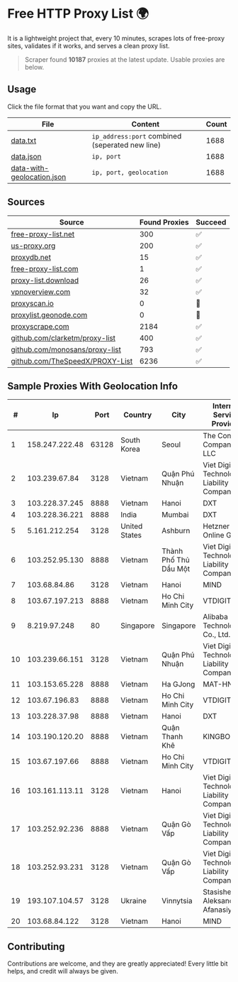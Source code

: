 
# Free HTTP Proxy List 🌍

It is a lightweight project that, every 10 minutes, scrapes lots of free-proxy sites, validates if it works, and serves a clean proxy list.


> Scraper found **10187** proxies at the latest update. Usable proxies are below.

## Usage

Click the file format that you want and copy the URL.


|File|Content|Count|
|----|-------|-----|
|[data.txt](https://raw.githubusercontent.com/themiralay/Proxy-List-World/master/data.txt)|`ip_address:port` combined (seperated new line)|1688|
|[data.json](https://raw.githubusercontent.com/themiralay/Proxy-List-World/master/data.json)|`ip, port`|1688|
|[data-with-geolocation.json](https://raw.githubusercontent.com/themiralay/Proxy-List-World/master/data-with-geolocation.json)|`ip, port, geolocation`|1688|

## Sources

|Source|Found Proxies|Succeed|
|------|-------------|-------|
|[free-proxy-list.net](https://free-proxy-list.net)|300|✅|
|[us-proxy.org](https://www.us-proxy.org)|200|✅|
|[proxydb.net](http://proxydb.net)|15|✅|
|[free-proxy-list.com](https://free-proxy-list.com/?page=&port=&type%5B%5D=http&type%5B%5D=https&up_time=0&search=Search)|1|✅|
|[proxy-list.download](https://www.proxy-list.download/HTTP)|26|✅|
|[vpnoverview.com](https://vpnoverview.com/privacy/anonymous-browsing/free-proxy-servers)|32|✅|
|[proxyscan.io](https://www.proxyscan.io)|0|🚫|
|[proxylist.geonode.com](https://proxylist.geonode.com/api/proxy-list?limit=300&page=1&sort_by=lastChecked&sort_type=desc&protocols=http,https)|0|🚫|
|[proxyscrape.com](https://api.proxyscrape.com/v2/?request=displayproxies&protocol=http&timeout=10000&country=all&ssl=all&anonymity=all)|2184|✅|
|[github.com/clarketm/proxy-list](https://raw.githubusercontent.com/clarketm/proxy-list/master/proxy-list-raw.txt)|400|✅|
|[github.com/monosans/proxy-list](https://raw.githubusercontent.com/monosans/proxy-list/main/proxies/http.txt)|793|✅|
|[github.com/TheSpeedX/PROXY-List](https://raw.githubusercontent.com/TheSpeedX/PROXY-List/master/http.txt)|6236|✅|


## Sample Proxies With Geolocation Info

|#|Ip|Port|Country|City|Internet Service Provider|
|-|--|----|-------|----|-------------------------|
|1|158.247.222.48|63128|South Korea|Seoul|The Constant Company, LLC|
|2|103.239.67.84|3128|Vietnam|Quận Phú Nhuận|Viet Digital Technology Liability Company|
|3|103.228.37.245|8888|Vietnam|Hanoi|DXT|
|4|103.228.36.221|8888|India|Mumbai|DXT|
|5|5.161.212.254|3128|United States|Ashburn|Hetzner Online GmbH|
|6|103.252.95.130|8888|Vietnam|Thành Phố Thủ Dầu Một|Viet Digital Technology Liability Company|
|7|103.68.84.86|3128|Vietnam|Hanoi|MIND|
|8|103.67.197.213|8888|Vietnam|Ho Chi Minh City|VTDIGITAL|
|9|8.219.97.248|80|Singapore|Singapore|Alibaba (US) Technology Co., Ltd.|
|10|103.239.66.151|3128|Vietnam|Quận Phú Nhuận|Viet Digital Technology Liability Company|
|11|103.153.65.228|8888|Vietnam|Ha GJong|MAT-HN|
|12|103.67.196.83|8888|Vietnam|Ho Chi Minh City|VTDIGITAL|
|13|103.228.37.98|8888|Vietnam|Hanoi|DXT|
|14|103.190.120.20|8888|Vietnam|Quận Thanh Khê|KINGBOND|
|15|103.67.197.66|8888|Vietnam|Ho Chi Minh City|VTDIGITAL|
|16|103.161.113.11|3128|Vietnam|Hanoi|Viet Digital Technology Liability Company|
|17|103.252.92.236|8888|Vietnam|Quận Gò Vấp|Viet Digital Technology Liability Company|
|18|103.252.93.231|3128|Vietnam|Quận Gò Vấp|Viet Digital Technology Liability Company|
|19|193.107.104.57|3128|Ukraine|Vinnytsia|Stasishen Aleksandr Afanasiyovich|
|20|103.68.84.122|3128|Vietnam|Hanoi|MIND|



## Contributing

Contributions are welcome, and they are greatly appreciated! Every
little bit helps, and credit will always be given.

